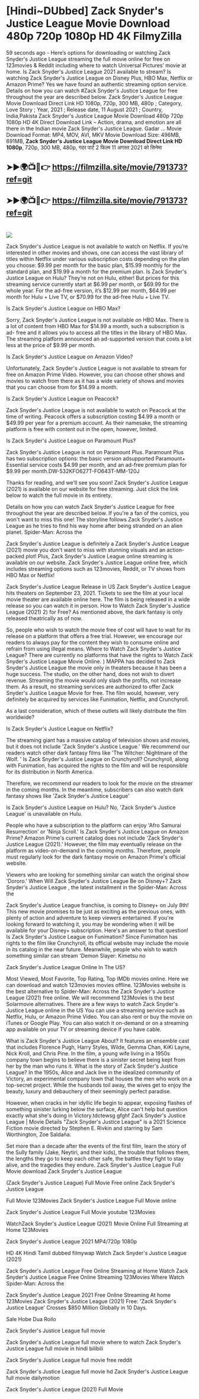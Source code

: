 # [Hindi~DUbbed] Zack Snyder's Justice League Movie Download 480p 720p 1080p HD 4K FilmyZilla


59 seconds ago - Here’s options for downloading or watching Zack Snyder's Justice League streaming the full movie online for free on 123movies & Reddit including where to watch Universal Pictures’ movie at home. Is Zack Snyder's Justice League 2021 available to stream? Is watching Zack Snyder's Justice League on Disney Plus, HBO Max, Netflix or Amazon Prime? Yes we have found an authentic streaming option service. Details on how you can watch #Zack Snyder's Justice League for free throughout the year are described below. Zack Snyder's Justice League Movie Download Direct Link HD 1080p, 720p, 300 MB, 480p ; Category, Love Story ; Year, 2021 ; Release date, 11 August 2021 ; Country, India,Pakista Zack Snyder's Justice League Movie Download 480p 720p 1080p HD 4K Direct Download Link – Action, drama, and emotion are all there in the Indian movie Zack Snyder's Justice League. Gadar ...
Movie Download Format: MP4, MOV, AVI, MKV
Movie Download Size: 496MB, 691MB, **Zack Snyder's Justice League Movie Download Direct Link HD 1080p**, 720p, 300 MB, 480p, गदर पार्ट 2 फिल्म 11 अगस्त 2021 को सिनेमा

## ➤►🌍📺📱👉   https://filmzilla.site/movie/791373?ref=git

## ➤►🌍📺📱👉   https://filmzilla.site/movie/791373?ref=git

#

<img src="https://image.tmdb.org/t/p/w780//pcDc2WJAYGJTTvRSEIpRZwM3Ola.jpg" />

Zack Snyder's Justice League is not available to watch on Netflix. If you’re interested in other movies and shows, one can access the vast library of titles within Netflix under various subscription costs depending on the plan you choose: $9.99 per month for the basic plan, $15.99 monthly for the standard plan, and $19.99 a month for the premium plan. Is Zack Snyder's Justice League on Hulu? They’re not on Hulu, either! But prices for this streaming service currently start at $6.99 per month, or $69.99 for the whole year. For the ad-free version, it’s $12.99 per month, $64.99 per month for Hulu + Live TV, or $70.99 for the ad-free Hulu + Live TV.

Is Zack Snyder's Justice League on HBO Max?

Sorry, Zack Snyder's Justice League is not available on HBO Max. There is a lot of content from HBO Max for $14.99 a month, such a subscription is ad- free and it allows you to access all the titles in the library of HBO Max. The streaming platform announced an ad-supported version that costs a lot less at the price of $9.99 per month.

Is Zack Snyder's Justice League on Amazon Video?

Unfortunately, Zack Snyder's Justice League is not available to stream for free on Amazon Prime Video. However, you can choose other shows and movies to watch from there as it has a wide variety of shows and movies that you can choose from for $14.99 a month.

Is Zack Snyder's Justice League on Peacock?

Zack Snyder's Justice League is not available to watch on Peacock at the time of writing. Peacock offers a subscription costing $4.99 a month or $49.99 per year for a premium account. As their namesake, the streaming platform is free with content out in the open, however, limited.

Is Zack Snyder's Justice League on Paramount Plus?

Zack Snyder's Justice League is not on Paramount Plus. Paramount Plus has two subscription options: the basic version adsupported Paramount+ Essential service costs $4.99 per month, and an ad-free premium plan for $9.99 per month.DW-532KFO627T-FO643T-MM-120J

Thanks for reading, and we'll see you soon! Zack Snyder's Justice League (2021) is available on our website for free streaming. Just click the link below to watch the full movie in its entirety.

Details on how you can watch Zack Snyder's Justice League for free throughout the year are described below. If you're a fan of the comics, you won't want to miss this one! The storyline follows Zack Snyder's Justice League as he tries to find his way home after being stranded on an alien planet. Spider-Man: Across the

Zack Snyder's Justice League is definitely a Zack Snyder's Justice League (2021) movie you don't want to miss with stunning visuals and an action-packed plot! Plus, Zack Snyder's Justice League online streaming is available on our website. Zack Snyder's Justice League online free, which includes streaming options such as 123movies, Reddit, or TV shows from HBO Max or Netflix!

Zack Snyder's Justice League Release in US Zack Snyder's Justice League hits theaters on September 23, 2021. Tickets to see the film at your local movie theater are available online here. The film is being released in a wide release so you can watch it in person. How to Watch Zack Snyder's Justice League (2021) 2) for Free? As mentioned above, the dark fantasy is only released theatrically as of now.

So, people who wish to watch the movie free of cost will have to wait for its release on a platform that offers a free trial. However, we encourage our readers to always pay for the content they wish to consume online and refrain from using illegal means. Where to Watch Zack Snyder's Justice League? There are currently no platforms that have the rights to Watch Zack Snyder's Justice League Movie Online. ) MAPPA has decided to Zack Snyder's Justice League the movie only in theaters because it has been a huge success. The studio, on the other hand, does not wish to divert revenue. Streaming the movie would only slash the profits, not increase them. As a result, no streaming services are authorized to offer Zack Snyder's Justice League Movie for free. The film would, however, very definitely be acquired by services like Funimation, Netflix, and Crunchyroll.

As a last consideration, which of these outlets will likely distribute the film worldwide?

Is Zack Snyder's Justice League on Netflix?

The streaming giant has a massive catalog of television shows and movies, but it does not include 'Zack Snyder's Justice League.' We recommend our readers watch other dark fantasy films like 'The Witcher: Nightmare of the Wolf. ' Is Zack Snyder's Justice League on Crunchyroll? Crunchyroll, along with Funimation, has acquired the rights to the film and will be responsible for its distribution in North America.

Therefore, we recommend our readers to look for the movie on the streamer in the coming months. In the meantime, subscribers can also watch dark fantasy shows like 'Zack Snyder's Justice League'

Is Zack Snyder's Justice League on Hulu? No, 'Zack Snyder's Justice League' is unavailable on Hulu.

People who have a subscription to the platform can enjoy 'Afro Samurai Resurrection' or 'Ninja Scroll.' Is Zack Snyder's Justice League on Amazon Prime? Amazon Prime's current catalog does not include 'Zack Snyder's Justice League (2021).' However, the film may eventually release on the platform as video-on-demand in the coming months. Therefore, people must regularly look for the dark fantasy movie on Amazon Prime's official website.

Viewers who are looking for something similar can watch the original show 'Dororo.' When Will Zack Snyder's Justice League Be on Disney+? Zack Snyder's Justice League , the latest installment in the Spider-Man: Across the

Zack Snyder's Justice League franchise, is coming to Disney+ on July 8th! This new movie promises to be just as exciting as the previous ones, with plenty of action and adventure to keep viewers entertained. If you're looking forward to watching it, you may be wondering when it will be available for your Disney+ subscription. Here's an answer to that question! Is Zack Snyder's Justice League on Funimation? Since Funimation has rights to the film like Crunchyroll, its official website may include the movie in its catalog in the near future. Meanwhile, people who wish to watch something similar can stream 'Demon Slayer: Kimetsu no

Zack Snyder's Justice League Online In The US?

Most Viewed, Most Favorite, Top Rating, Top IMDb movies online. Here we can download and watch 123movies movies offline. 123Movies website is the best alternative to Spider-Man: Across the Zack Snyder's Justice League (2021) free online. We will recommend 123Movies is the best Solarmovie alternatives. There are a few ways to watch Zack Snyder's Justice League online in the US You can use a streaming service such as Netflix, Hulu, or Amazon Prime Video. You can also rent or buy the movie on iTunes or Google Play. You can also watch it on-demand or on a streaming app available on your TV or streaming device if you have cable.

What is Zack Snyder's Justice League About? It features an ensemble cast that includes Florence Pugh, Harry Styles, Wilde, Gemma Chan, KiKi Layne, Nick Kroll, and Chris Pine. In the film, a young wife living in a 1950s company town begins to believe there is a sinister secret being kept from her by the man who runs it. What is the story of Zack Snyder's Justice League? In the 1950s, Alice and Jack live in the idealized community of Victory, an experimental company town that houses the men who work on a top-secret project. While the husbands toil away, the wives get to enjoy the beauty, luxury and debauchery of their seemingly perfect paradise.

However, when cracks in her idyllic life begin to appear, exposing flashes of something sinister lurking below the surface, Alice can't help but question exactly what she's doing in Victory.tdctewsg gfghf Zack Snyder's Justice League | Movie Details "Zack Snyder's Justice League" is a 2021 Science Fiction movie directed by Stephen E. Rivkin and starring by Sam Worthington, Zoe Saldaña.

Set more than a decade after the events of the first film, learn the story of the Sully family (Jake, Neytiri, and their kids), the trouble that follows them, the lengths they go to keep each other safe, the battles they fight to stay alive, and the tragedies they endure. Zack Snyder's Justice League Full Movie download Zack Snyder's Justice League

(Zack Snyder's Justice League) Full Movie Free online Zack Snyder's Justice League

Full Movie 123Movies Zack Snyder's Justice League Full Movie online

Zack Snyder's Justice League Full Movie youtube 123Movies

WatchZack Snyder's Justice League (2021) Movie Online Full Streaming at Home 123Movies

Zack Snyder's Justice League 2021 MP4/720p 1080p

HD 4K Hindi Tamil dubbed filmywap Watch Zack Snyder's Justice League (2021)

Zack Snyder's Justice League Free Online Streaming at Home Watch Zack Snyder's Justice League Free Online Streaming 123Movies Where Watch Spider-Man: Across the

Zack Snyder's Justice League 2021 Free Online Streaming At home 123Movies Zack Snyder's Justice League (2021) Free: 'Zack Snyder's Justice League' Crosses $850 Million Globally in 10 Days.

Sale Hobe Dua Roilo

Zack Snyder's Justice League full movie

Zack Snyder's Justice League full movie where to watch Zack Snyder's Justice League full movie in hindi bilibili

Zack Snyder's Justice League full movie free reddit

Zack Snyder's Justice League full movie hd Zack Snyder's Justice League full movie dailymotion

Zack Snyder's Justice League (2021) Full Movie